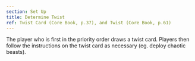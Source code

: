```yaml
---
section: Set Up
title: Determine Twist
ref: Twist Card (Core Book, p.37), and Twist (Core Book, p.61)
---
```


The player who is first in the priority order draws a twist card. Players then follow the instructions on the twist card as necessary (eg. deploy chaotic beasts).
